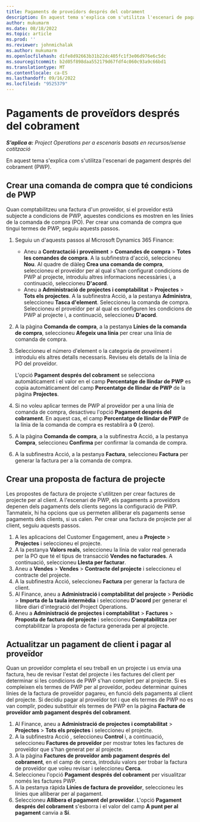 ```yaml
---
title: Pagaments de proveïdors després del cobrament
description: En aquest tema s'explica com s'utilitza l'escenari de pagament després del cobrament (PWP).
author: mukumarm
ms.date: 08/18/2022
ms.topic: article
ms.prod: ''
ms.reviewer: johnmichalak
ms.author: mukumarm
ms.openlocfilehash: d1fe8d92663b31b22dc405fc1f3e06d976e6c5dc
ms.sourcegitcommit: b2d05f898daa552179d67fdf4c060c93a9c66bd1
ms.translationtype: MT
ms.contentlocale: ca-ES
ms.lasthandoff: 09/16/2022
ms.locfileid: "9525379"
---
```

# <a name="pay-when-paid-vendor-payments"></a>Pagaments de proveïdors després del cobrament

_**S'aplica a:** Project Operations per a escenaris basats en recursos/sense cotització_

En aquest tema s'explica com s'utilitza l'escenari de pagament després del cobrament (PWP).

## <a name="create-a-purchase-order-that-has-pwp-terms"></a>Crear una comanda de compra que té condicions de PWP

Quan comptabilitzeu una factura d'un proveïdor, si el proveïdor està subjecte a condicions de PWP, aquestes condicions es mostren en les línies de la comanda de compra (PO). Per crear una comanda de compra que tingui termes de PWP, seguiu aquests passos.

1. Seguiu un d'aquests passos al Microsoft Dynamics 365 Finance:

    - Aneu a **Contractació i proveïment** \> **Comandes de compra** \> **Totes les comandes de compra**. A la subfinestra d'acció, seleccioneu **Nou**. Al quadre de diàleg **Crea una comanda de compra**, seleccioneu el proveïdor per al qual s'han configurat condicions de PWP al projecte, introduïu altres informacions necessàries i, a continuació, seleccioneu **D'acord**.
    - Aneu a **Administració de projectes i comptabilitat** \> **Projectes** \> **Tots els projectes**. A la subfinestra Acció, a la pestanya **Administra**, seleccioneu **Tasca d'element**. Seleccioneu la comanda de compra. Seleccioneu el proveïdor per al qual es configuren les condicions de PWP al projecte i, a continuació, seleccioneu **D'acord**.

2. A la pàgina **Comanda de compra**, a la pestanya **Línies de la comanda de compra**, seleccioneu **Afegeix una línia** per crear una línia de comanda de compra.
3. Seleccioneu el número d'element o la categoria de proveïment i introduïu els altres detalls necessaris. Reviseu els detalls de la línia de PO del proveïdor.

    L'opció **Pagament després del cobrament** se selecciona automàticament i el valor en el camp **Percentatge de llindar de PWP** es copia automàticament del camp **Percentatge de llindar de PWP** de la pàgina **Projectes**.

4. Si no voleu aplicar termes de PWP al proveïdor per a una línia de comanda de compra, desactiveu l'opció **Pagament després del cobrament**. En aquest cas, el camp **Percentatge de llindar de PWP** de la línia de la comanda de compra es restablirà a **0** (zero).
5. A la pàgina **Comanda de compra**, a la subfinestra Acció, a la pestanya **Compra**, seleccioneu **Confirma** per confirmar la comanda de compra.
6. A la subfinestra Acció, a la pestanya **Factura**, seleccioneu **Factura** per generar la factura per a la comanda de compra.

## <a name="create-a-project-invoice-proposal"></a>Crear una proposta de factura de projecte

Les propostes de factura de projecte s'utilitzen per crear factures de projecte per al client. A l'escenari de PWP, els pagaments a proveïdors depenen dels pagaments dels clients segons la configuració de PWP. Tanmateix, hi ha opcions que us permeten alliberar els pagaments sense pagaments dels clients, si us calen. Per crear una factura de projecte per al client, seguiu aquests passos.

1. A les aplicacions del Customer Engagement, aneu a **Projecte** \> **Projectes** i seleccioneu el projecte.
2. A la pestanya **Valors reals**, seleccioneu la línia de valor real generada per la PO que té el tipus de transacció **Vendes no facturades**. A continuació, seleccioneu **Llesta per facturar**.
3. Aneu a **Vendes** \> **Vendes** \> **Contracte del projecte** i seleccioneu el contracte del projecte.
4. A la subfinestra Acció, seleccioneu **Factura** per generar la factura de client.
5. Al Finance, aneu a **Administració i comptabilitat del projecte** \> **Periòdic** \> **Importa de la taula intermèdia** i seleccioneu **D'acord** per generar el llibre diari d'integració del Project Operations.
6. Aneu a **Administració de projectes i comptabilitat** \> **Factures** \> **Proposta de factura del projecte** i seleccioneu **Comptabilitza** per comptabilitzar la proposta de factura generada per al projecte.

## <a name="update-a-customer-payment-and-pay-the-vendor"></a>Actualitzar un pagament de client i pagar al proveïdor

Quan un proveïdor completa el seu treball en un projecte i us envia una factura, heu de revisar l'estat del projecte i les factures del client per determinar si les condicions de PWP s'han complert per al projecte. Si es compleixen els termes de PWP per al proveïdor, podeu determinar quines línies de la factura de proveïdor pagareu, en funció dels pagaments al client del projecte. Si decidiu pagar al proveïdor tot i que els termes de PWP no es van complir, podeu substituir els termes de PWP en la pàgina **Factura de proveïdor amb pagament després del cobrament**.

1. Al Finance, aneu a **Administració de projectes i comptabilitat** \> **Projectes** \> **Tots els projectes** i seleccioneu el projecte.
2. A la subfinestra Acció , seleccioneu **Control** i, a continuació, seleccioneu **Factures de proveïdor** per mostrar totes les factures de proveïdor que s'han generat per al projecte.
3. A la pàgina **Factures de proveïdor amb pagament després del cobrament**, en el camp de cerca, introduïu valors per trobar la factura de proveïdor que voleu revisar i seleccioneu **Cerca**.
4. Seleccioneu l'opció **Pagament després del cobrament** per visualitzar només les factures PWP.
5. A la pestanya ràpida **Línies de factura de proveïdor**, seleccioneu les línies que alliberar per al pagament.
6. Seleccioneu **Allibera el pagament del proveïdor**. L'opció **Pagament després del cobrament** s'esborra i el valor del camp **A punt per al pagament** canvia a **Sí**.
